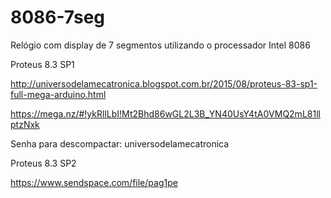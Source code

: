 # 8086-7seg
Relógio com display de 7 segmentos utilizando o processador Intel 8086


Proteus 8.3 SP1

http://universodelamecatronica.blogspot.com.br/2015/08/proteus-83-sp1-full-mega-arduino.html

https://mega.nz/#!ykRllLbI!Mt2Bhd86wGL2L3B_YN40UsY4tA0VMQ2mL81llptzNxk

Senha para descompactar: universodelamecatronica


Proteus 8.3 SP2

https://www.sendspace.com/file/pag1pe
